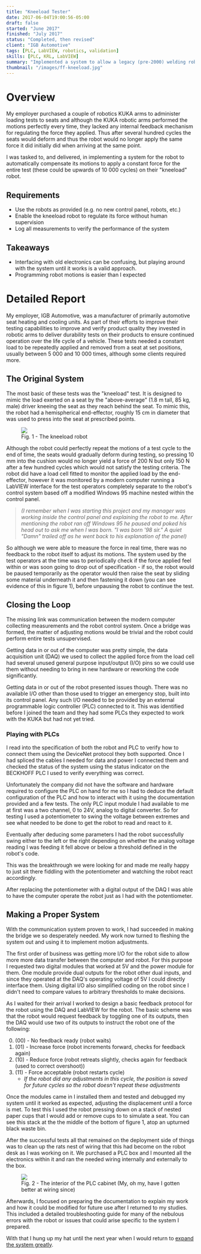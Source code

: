 ```yaml
---
title: "Kneeload Tester"
date: 2017-06-04T19:00:56-05:00
draft: false
started: "June 2017"
finished: "July 2017"
status: "Completed, then revised"
client: "IGB Automotive"
tags: [PLC, LabVIEW, robotics, validation]
skills: [PLC, KRL, LabVIEW]
summary: "Implemented a system to allow a legacy (pre-2000) welding robot to receive force feedback from a modern computer."
thumbnail: "/images/ff-kneeload.jpg"
---
```


# Overview

My employer purchased a couple of robotics KUKA arms to administer loading tests to seats and although the 
KUKA robotic arms performed the motions perfectly every time, they lacked any internal feedback mechanism 
for regulating the force they applied. Thus after several hundred cycles the seats would deform and thus the 
robot would no longer apply the same force it did initially did when arriving at the same point. 

I was tasked to, and delivered, in implementing a system for the robot to automatically compensate its 
motions to apply a constant force for the entire test (these could be upwards of 10 000 cycles) on their 
"kneeload" robot.

## Requirements

- Use the robots as provided (e.g. no new control panel, robots, etc.)
- Enable the kneeload robot to regulate its force without human supervision
- Log all measurements to verify the performance of the system

## Takeaways

- Interfacing with old electronics can be confusing, but playing around with the system until it works is a 
valid approach.
- Programming robot motions is easier than I expected

# Detailed Report

My employer, IGB Automotive, was a manufacturer of primarily automotive seat heating and cooling units. As part 
of their efforts to improve their testing capabilities to improve and verify product quality they invested in 
robotic arms to deliver durability tests on their products to ensure continued operation over the life cycle of 
a vehicle. These tests needed a constant load to be repeatedly applied and removed from a seat at set 
positions, usually between 5 000 and 10 000 times, although some clients required more.

## The Original System

The most basic of these tests was the "kneeload" test. It is designed to mimic the load exerted on a seat by 
the "above-average" (1.8 m tall, 85 kg, male) driver kneeing the seat as they reach behind the seat. To mimic 
this, the robot had a hemispherical end-effector, roughly 15 cm in diameter that was used to press into the 
seat at prescribed points.

<figure>
<img src="/images/ff-kneeload.jpg">
<figcaption>Fig. 1 - The kneeload robot</figcaption>
</figure>

Although the robot could perfectly repeat the motions of a test cycle to the end of time, the seats would 
gradually deform during testing, so pressing 10 mm into the cushion would no longer yield a force of 200 N 
but only 150 N after a few hundred cycles which would not satisfy the testing criteria. The robot did have 
a load cell fitted to monitor the applied load by the end-effector, however it was monitored by a modern 
computer running a LabVIEW interface for the test operators completely separate to the robot's control 
system based off a modified Windows 95 machine nested within the control panel. 

> *(I remember when I was starting this project and my manager was working inside the control panel and explaining* 
> *the robot to me. After mentioning the robot ran off Windows 95 he paused and poked his head out to ask me when* 
> *I was born. "I was born '98 sir." A quiet "Damn" trailed off as he went back to his explanation of the panel)*

So although we were able to measure the force in real time, there was no feedback to the robot itself to 
adjust its motions. The system used by the test operators at the time was to periodically check if the force 
applied feel within or was soon going to drop out of specification - if so, the robot would be paused 
temporarily as the operator would then raise the seat by sliding some material underneath it and then 
fastening it down (you can see evidence of this in figure 1), before unpausing the robot to continue the test.

## Closing the Loop

The missing link was communication between the modern computer collecting measurements and the robot 
control system. Once a bridge was formed, the matter of adjusting motions would be trivial and the robot 
could perform entire tests unsupervised.

Getting data in or out of the computer was pretty simple, the data acquisition unit (DAQ) we used to collect 
the applied force from the load cell had several unused general purpose input/output (I/O) pins so we could 
use them without needing to bring in new hardware or reworking the code significantly.

Getting data in or out of the robot presented issues though. There was no available I/O other than those 
used to trigger an emergency stop, built into its control panel. Any such I/O needed to be provided by 
an external programmable logic controller (PLC) connected to it. This was identified before I joined the 
team and they had some PLCs they expected to work with the KUKA but had not yet tried.

### Playing with PLCs

I read into the specification of both the robot and PLC to verify how to connect them using the DeviceNet 
protocol they both supported. Once I had spliced the cables I needed for data and power I connected them 
and checked the status of the system using the status indicator on the BECKHOFF PLC I used to verify 
everything was correct.

Unfortunately the company did not have the software and hardware required to configure the PLC on hand 
for me so I had to deduce the default configuration of the PLC and how to interact with it using the 
documentation provided and a few tests. The only PLC input module I had available to me at first was a 
two channel, 0 to 24V, analog to digital converter. So for testing I used a potentiometer to swing the 
voltage between extremes and see what needed to be done to get the robot to read and react to it.

Eventually after deducing some parameters I had the robot successfully swing either to the left or the 
right depending on whether the analog voltage reading I was feeding it fell above or below a threshold 
defined in the robot's code. 

This was the breakthrough we were looking for and made me really happy to just sit there fiddling with 
the potentiometer and watching the robot react accordingly.

After replacing the potentiometer with a digital output of the DAQ I was able to have the computer 
operate the robot just as I had with the potentiometer.

## Making a Proper System

With the communication system proven to work, I had succeeded in making the bridge we so desperately needed. 
My work now turned to fleshing the system out and using it to implement motion adjustments. 

The first order of business was getting more I/O for the robot side to allow more more data transfer 
between the computer and robot. For this purpose I requested two digital modules that worked at 5V and 
the power module for them. One module provide dual outputs for the robot other dual inputs, and since 
they operated at the DAQ's operating voltage of 5V I could directly interface them. Using digital 
I/O also simplified coding on the robot since I didn't need to compare values to arbitrary thresholds 
to make decisions.

As I waited for their arrival I worked to design a basic feedback protocol for the robot using the 
DAQ and LabVIEW for the robot. The basic scheme was that the robot would request feedback by toggling 
one of its outputs, then the DAQ would use two of its outputs to instruct the robot one of the following: 

0. (00) - No feedback ready (robot waits)
1. (01) - Increase force (robot increments forward, checks for feedback again)
2. (10) - Reduce force (robot retreats slightly, checks again for feedback (used to correct overshoot))
3. (11) - Force acceptable (robot restarts cycle)
   - *If the robot did any adjustments in this cycle, the position is saved for future cycles so the robot doesn't repeat these adjustments*

Once the modules came in I installed them and tested and debugged my system until it worked as expected, 
adjusting the displacement until a force is met. To test this I used the robot pressing down on a stack 
of nested paper cups that I would add or remove cups to to simulate a seat. You can see this stack at the 
the middle of the bottom of figure 1, atop an upturned black waste bin.

After the successful tests all that remained on the deployment side of things was to clean up the 
rats nest of wiring that this had become on the robot desk as I was working on it. We purchased a PLC box 
and I mounted all the electronics within it and ran the needed wiring internally and externally to the box.

<figure>
<img src="/images/kl-plc.jpg">
<figcaption>Fig. 2 - The interior of the PLC cabinet (My, oh my, have I gotten better at wiring since)</figcaption>
</figure>

Afterwards, I focused on preparing the documentation to explain my work and how it could be modified for 
future use after I returned to my studies. This included a detailed troubleshooting guide for many of 
the nebulous errors with the robot or issues that could arise specific to the system I prepared.

With that I hung up my hat until the next year when I would return to [expand the system greatly](/projects/work/force-feedback).


